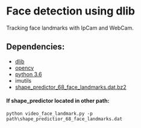 # Face detection using dlib
Tracking face landmarks with IpCam and WebCam.

## Dependencies:

* [dlib](http://dlib.net/)
* [opencv](https://opencv.org/)
* [python 3.6](https://www.python.org/downloads/release/python-363/)
* imutils
* [shape_predictor_68_face_landmarks.dat.bz2](http://dlib.net/files/shape_predictor_68_face_landmarks.dat.bz2)


#### If shape_predictor located in other path:
```
python video_face_landmark.py -p path\shape_predictior_68_face_landmarks.dat
```
